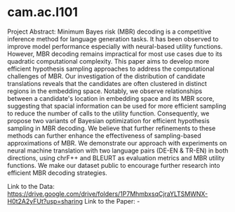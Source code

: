 # cam.ac.l101

Project Abstract: Minimum Bayes risk (MBR) decoding is a competitive inference method for language generation tasks. It has been observed to improve model performance especially with neural-based utility functions. However, MBR decoding remains impractical for most use cases due to its quadratic computational complexity. This paper aims to develop more efficient hypothesis sampling approaches to address the computational challenges of MBR. Our investigation of the distribution of candidate translations reveals that the candidates are often clustered in distinct regions in the embedding space. Notably, we observe relationships between a candidate's location in embedding space and its MBR score, suggesting that spacial information can be used for more efficient sampling to reduce the number of calls to the utility function. Consequently, we propose two variants of Bayesian optimization for efficient hypothesis sampling in MBR decoding. We believe that further refinements to these methods can further enhance the effectiveness of sampling-based approximations of MBR. We demonstrate our approach with experiments on neural machine translation with two language pairs (DE-EN & TR-EN) in both directions, using chrF++ and BLEURT as evaluation metrics and MBR utility functions. We make our dataset public to encourage further research into efficient MBR decoding strategies.

Link to the Data: https://drive.google.com/drive/folders/1P7MhmbxsqCjraYLTSMWNX-H0t2A2yFUt?usp=sharing
Link to the Paper: -
